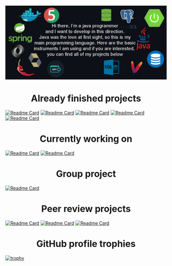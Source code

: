 ![](https://github.com/Chernosmaga/Chernosmaga/blob/main/banner.jpg)

<h1 align="center">Already finished projects</h1>

[![Readme Card](https://github-readme-stats.vercel.app/api/pin/?username=Chernosmaga&repo=java-kanban)](https://github.com/Chernosmaga/java-kanban)
[![Readme Card](https://github-readme-stats.vercel.app/api/pin/?username=Chernosmaga&repo=hangman-game)](https://github.com/Chernosmaga/hangman-game)
[![Readme Card](https://github-readme-stats.vercel.app/api/pin/?username=Chernosmaga&repo=salary-counter)](https://github.com/Chernosmaga/salary-counter)
[![Readme Card](https://github-readme-stats.vercel.app/api/pin/?username=Chernosmaga&repo=java-sprint1-hw)](https://github.com/Chernosmaga/java-sprint1-hw)
[![Readme Card](https://github-readme-stats.vercel.app/api/pin/?username=Chernosmaga&repo=java-sprint2-hw)](https://github.com/Chernosmaga/java-sprint2-hw)

<h1 align="center">Currently working on</h1>

[![Readme Card](https://github-readme-stats.vercel.app/api/pin/?username=Chernosmaga&repo=java-shareit)](https://github.com/Chernosmaga/java-shareit)
[![Readme Card](https://github-readme-stats.vercel.app/api/pin/?username=Chernosmaga&repo=java-waiter)](https://github.com/Chernosmaga/java-waiter)

<h1 align="center">Group project</h1>

[![Readme Card](https://github-readme-stats.vercel.app/api/pin/?username=Elite-tea&repo=java-filmorate)](https://github.com/Elite-tea/java-filmorate)

<h1 align="center">Peer review projects</h1>

[![Readme Card](https://github-readme-stats.vercel.app/api/pin/?username=Chernosmaga&repo=reverse-polish-notation)](https://github.com/Chernosmaga/reverse-polish-notation)
[![Readme Card](https://github-readme-stats.vercel.app/api/pin/?username=Chernosmaga&repo=m1-t12-code-style)](https://github.com/Chernosmaga/m1-t12-code-style)
[![Readme Card](https://github-readme-stats.vercel.app/api/pin/?username=Chernosmaga&repo=leap-year)](https://github.com/Chernosmaga/leap-year)

<h1 align="center">GitHub profile trophies</h1>

[![trophy](https://github-profile-trophy.vercel.app/?username=Chernosmaga)](https://github.com/ryo-ma/github-profile-trophy)
